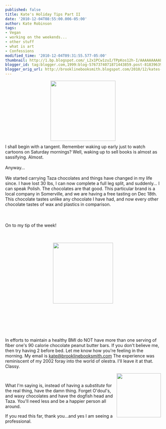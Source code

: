 ```yaml
---
published: false
title: Kate's Holiday Tips Part II
date: '2010-12-04T08:55:00.006-05:00'
author: Kate Robinson
tags:
- Vegan
- working on the weekends...
- other stuff
- what is art
- Confessions
modified_time: '2010-12-04T09:31:55.577-05:00'
thumbnail: http://1.bp.blogspot.com/_L2x1PCw1zuI/TPpKos12h-I/AAAAAAAAALQ/e4mD2WtwmbY/s72-c/penny.jpg
blogger_id: tag:blogger.com,1999:blog-5767374071871443859.post-818396394255168114
blogger_orig_url: http://brooklinebooksmith.blogspot.com/2010/12/kates-holiday-tips-part-ii.html
---
```


<a href="http://1.bp.blogspot.com/_L2x1PCw1zuI/TPpKos12h-I/AAAAAAAAALQ/e4mD2WtwmbY/s1600/penny.jpg"><img style="TEXT-ALIGN: center; MARGIN: 0px auto 10px; WIDTH: 210px; DISPLAY: block; HEIGHT: 195px; CURSOR: hand" id="BLOGGER_PHOTO_ID_5546827954152441826" border="0" alt="" src="http://1.bp.blogspot.com/_L2x1PCw1zuI/TPpKos12h-I/AAAAAAAAALQ/e4mD2WtwmbY/s400/penny.jpg" /></a> I shall begin with a tangent. Remember waking up early just to watch cartoons on Saturday mornings? Well, waking up to sell books is almost as sassifying. Almost.<br /><br />Anyway...<br /><br />We started carrying Taza chocolates and things have changed in my life since. I have lost 30 lbs, I can now complete a full leg split, and suddenly... I can speak Polish. The chocolates are that good. This particular brand is a local company in Somerville, and we are having a free tasting on Dec 18th. This chocolate tastes unlike any chocolate I have had, and now every other chocolate tastes of wax and plastics in comparison.<br /><br /><br /><br />On to my tip of the week!<br /><br /><br /><p><img style="TEXT-ALIGN: center; MARGIN: 0px auto 10px; WIDTH: 194px; DISPLAY: block; HEIGHT: 197px; CURSOR: hand" id="BLOGGER_PHOTO_ID_5546828747976788546" border="0" alt="" src="http://4.bp.blogspot.com/_L2x1PCw1zuI/TPpLW6EUykI/AAAAAAAAALY/u8VrAmX45x4/s400/chocolo.jpg" /></p><br /><br /><p></p><br /><br /><p>In efforts to maintain a healthy BMI do NOT have more than one serving of fiber one's 90 calorie chocolate peanut butter bars. If you don't believe me, then try having 2 before bed. Let me know how you're feeling in the morning. My email is <a href="mailto:kate@brooklinebooksmith.com">kate@brooklinebooksmith.com</a>  The experience was reminiscent of my 2002 foray into the world of olestra. I'll leave it at that. Classy.</p><a href="http://1.bp.blogspot.com/_L2x1PCw1zuI/TPpMrtXWrKI/AAAAAAAAALg/cbKRcb3T-Ms/s1600/FiberOne.jpg"><img style="MARGIN: 0px 0px 10px 10px; WIDTH: 143px; FLOAT: right; HEIGHT: 143px; CURSOR: hand" id="BLOGGER_PHOTO_ID_5546830204855823522" border="0" alt="" src="http://1.bp.blogspot.com/_L2x1PCw1zuI/TPpMrtXWrKI/AAAAAAAAALg/cbKRcb3T-Ms/s400/FiberOne.jpg" /></a><br /><p>What I'm saying is, instead of having a <em>substitute</em> for the real thing, have the damn thing. Forget O'doul's, and waxy chocolates and have the dogfish head and Taza. You'll need less and be a happier person all around.</p><p>If you read this far, thank you...and yes I am seeing a professional.<br /></p><a href="http://1.bp.blogspot.com/_L2x1PCw1zuI/TPpMrtXWrKI/AAAAAAAAALg/cbKRcb3T-Ms/s1600/FiberOne.jpg"></a><br /><a href="http://1.bp.blogspot.com/_L2x1PCw1zuI/TPpMrtXWrKI/AAAAAAAAALg/cbKRcb3T-Ms/s1600/FiberOne.jpg"></a><br /><br /><br /><a href="http://1.bp.blogspot.com/_L2x1PCw1zuI/TPpMrtXWrKI/AAAAAAAAALg/cbKRcb3T-Ms/s1600/FiberOne.jpg"></a>